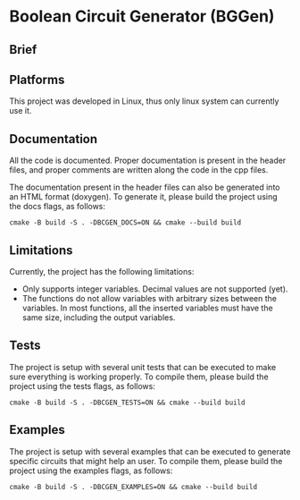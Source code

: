# Boolean Circuit Generator (BGGen)

## Brief

## Platforms

This project was developed in Linux, thus only linux system can currently use it.

## Documentation

All the code is documented. Proper documentation is present in the header files, and proper comments are written along the code in the cpp files.

The documentation present in the header files can also be generated into an HTML format (doxygen). To generate it, please build the project using the docs flags, as follows:

`cmake -B build -S . -DBCGEN_DOCS=ON && cmake --build build`

## Limitations

Currently, the project has the following limitations:
* Only supports integer variables. Decimal values are not supported (yet).
* The functions do not allow variables with arbitrary sizes between the variables. In most functions, all the inserted variables must have the same size, including the output variables.

## Tests

The project is setup with several unit tests that can be executed to make sure everything is working properly. To compile them, please build the project using the tests flags, as follows:

`cmake -B build -S . -DBCGEN_TESTS=ON && cmake --build build`

## Examples

The project is setup with several examples that can be executed to generate specific circuits that might help an user. To compile them, please build the project using the examples flags, as follows:

`cmake -B build -S . -DBCGEN_EXAMPLES=ON && cmake --build build`
